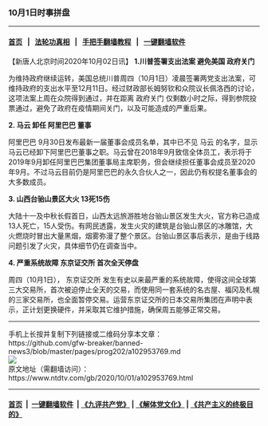 ### 10月1日时事拼盘
------------------------

#### [首页](https://github.com/gfw-breaker/banned-news3/blob/master/README.md) &nbsp;&nbsp;|&nbsp;&nbsp; [法轮功真相](https://github.com/begood0513/basic/blob/master/README.md)  &nbsp;&nbsp;|&nbsp;&nbsp; [手把手翻墙教程](https://github.com/gfw-breaker/guides/wiki)  &nbsp;&nbsp;|&nbsp;&nbsp; [一键翻墙软件](https://github.com/gfw-breaker/nogfw/blob/master/README.md)  



<div><div class="post_content" itemprop="articleBody">
 <p>
  【新唐人北京时间2020年10月02日讯】
  <strong>
   1.川普签署支出法案 避免美国
   <ok href="https://www.ntdtv.com/gb/政府关门.htm">
    政府关门
   </ok>
  </strong>
 </p>
 <p>
  为维持政府继续运转，美国总统川普周四（10月1日）凌晨签署两党支出法案，可维持政府的支出水平至12月11日。经过财政部长姆努钦和众院议长佩洛西的讨论，这项法案上周在众院得到通过，并在距离
  <ok href="https://www.ntdtv.com/gb/政府关门.htm">
   政府关门
  </ok>
  仅剩数小时之际，得到参院投票通过，避免了政府在疫情期间关门，以及可能造成的严重后果。
 </p>
 <p>
  <strong>
   2.
   <ok href="https://www.ntdtv.com/gb/马云.htm">
    马云
   </ok>
   卸任
   <ok href="https://www.ntdtv.com/gb/阿里巴巴.htm">
    阿里巴巴
   </ok>
   董事
  </strong>
 </p>
 <p>
  <ok href="https://www.ntdtv.com/gb/阿里巴巴.htm">
   阿里巴巴
  </ok>
  9月30日发布最新一届董事会成员名单，其中已不见
  <ok href="https://www.ntdtv.com/gb/马云.htm">
   马云
  </ok>
  的名字，显示马云已经卸下阿里巴巴董事之职。马云曾在2018年9月致信全体员工，表示将于2019年9月卸任阿里巴巴集团董事局主席职务，但会继续担任董事会成员至2020年9月。不过马云目前仍是阿里巴巴的永久合伙人之一，因此仍有权提名董事会的大多数成员。
 </p>
 <p>
  <strong>
   3. 山西台骀山景区大火 13死15伤
  </strong>
 </p>
 <p>
  大陆十一及中秋长假首日，山西太远旅游胜地台骀山景区发生大火，官方称已造成13人死亡，15人受伤。有网民透露，发生火灾的建筑是台骀山景区的冰雕馆，大火燃烧时冒出大量黑烟，烟雾弥漫了整个景区。台骀山景区事后表示，是由于线路问题引发了火灾，具体细节仍在调查当中。
 </p>
 <p>
  <strong>
   4. 严重系统故障
   <ok href="https://www.ntdtv.com/gb/东京证交所.htm">
    东京证交所
   </ok>
   首次全天停盘
  </strong>
 </p>
 <p>
  周四（10月1日），
  <ok href="https://www.ntdtv.com/gb/东京证交所.htm">
   东京证交所
  </ok>
  发生有史以来最严重的系统故障，使得这间全球第三大交易所，首次被迫停止全天的交易，而使用同一套系统的名古屋、福冈及札幌的三家交易所，也全面暂停交易。运营东京证交所的日本交易所集团在声明中表示，正计划更换硬件，并采取其它维护措施，确保周五能够正常交易。
 </p>
 <div class="single_ad">
 </div>
</div>
</div>
<hr/>
手机上长按并复制下列链接或二维码分享本文章：<br/>
https://github.com/gfw-breaker/banned-news3/blob/master/pages/prog202/a102953769.md <br/>
<a href='https://github.com/gfw-breaker/banned-news3/blob/master/pages/prog202/a102953769.md'><img src='https://github.com/gfw-breaker/banned-news3/blob/master/pages/prog202/a102953769.md.png'/></a> <br/>
原文地址（需翻墙访问）：https://www.ntdtv.com/gb/2020/10/01/a102953769.html


------------------------
#### [首页](https://github.com/gfw-breaker/banned-news3/blob/master/README.md) &nbsp;|&nbsp; [一键翻墙软件](https://github.com/gfw-breaker/nogfw/blob/master/README.md) &nbsp;| [《九评共产党》](https://github.com/gfw-breaker/9ping.md/blob/master/README.md#九评之一评共产党是什么) | [《解体党文化》](https://github.com/gfw-breaker/jtdwh.md/blob/master/README.md) | [《共产主义的终极目的》](https://github.com/gfw-breaker/gczydzjmd.md/blob/master/README.md)


<img src='http://gfw-breaker.win/banned-news3/pages/prog202/a102953769.md' width='0px' height='0px'/>